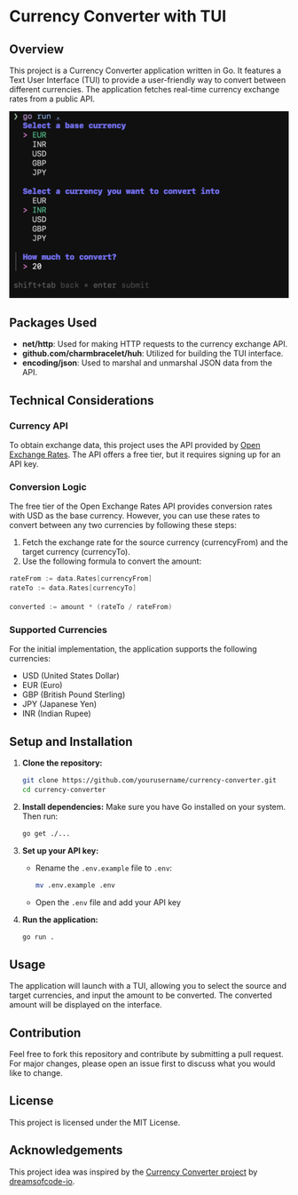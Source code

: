 # Currency Converter with TUI

## Overview

This project is a Currency Converter application written in Go. It features a Text User Interface (TUI) to provide a user-friendly way to convert between different currencies. The application fetches real-time currency exchange rates from a public API.

![App's Demo](/demo.png "App's Demo")

## Packages Used

- **net/http**: Used for making HTTP requests to the currency exchange API.
- **github.com/charmbracelet/huh**: Utilized for building the TUI interface.
- **encoding/json**: Used to marshal and unmarshal JSON data from the API.

## Technical Considerations

### Currency API

To obtain exchange data, this project uses the API provided by [Open Exchange Rates](https://openexchangerates.org). The API offers a free tier, but it requires signing up for an API key.

### Conversion Logic

The free tier of the Open Exchange Rates API provides conversion rates with USD as the base currency. However, you can use these rates to convert between any two currencies by following these steps:

1. Fetch the exchange rate for the source currency (currencyFrom) and the target currency (currencyTo).
2. Use the following formula to convert the amount:

```go
rateFrom := data.Rates[currencyFrom]
rateTo := data.Rates[currencyTo]

converted := amount * (rateTo / rateFrom)
```

### Supported Currencies

For the initial implementation, the application supports the following currencies:

- USD (United States Dollar)
- EUR (Euro)
- GBP (British Pound Sterling)
- JPY (Japanese Yen)
- INR (Indian Rupee)

## Setup and Installation

1. **Clone the repository:**
   ```sh
   git clone https://github.com/yourusername/currency-converter.git
   cd currency-converter
   ```

2. **Install dependencies:**
   Make sure you have Go installed on your system. Then run:
   ```sh
   go get ./...
   ```

3. **Set up your API key:**
   - Rename the `.env.example` file to `.env`:
     ```sh
     mv .env.example .env
     ```
   - Open the `.env` file and add your API key

4. **Run the application:**
   ```sh
   go run .
   ```

## Usage

The application will launch with a TUI, allowing you to select the source and target currencies, and input the amount to be converted. The converted amount will be displayed on the interface.

## Contribution

Feel free to fork this repository and contribute by submitting a pull request. For major changes, please open an issue first to discuss what you would like to change.

## License

This project is licensed under the MIT License.


## Acknowledgements

This project idea was inspired by the [Currency Converter project](https://github.com/dreamsofcode-io/goprojects/tree/main/05-currency-converter) by [dreamsofcode-io](https://github.com/dreamsofcode-io).
